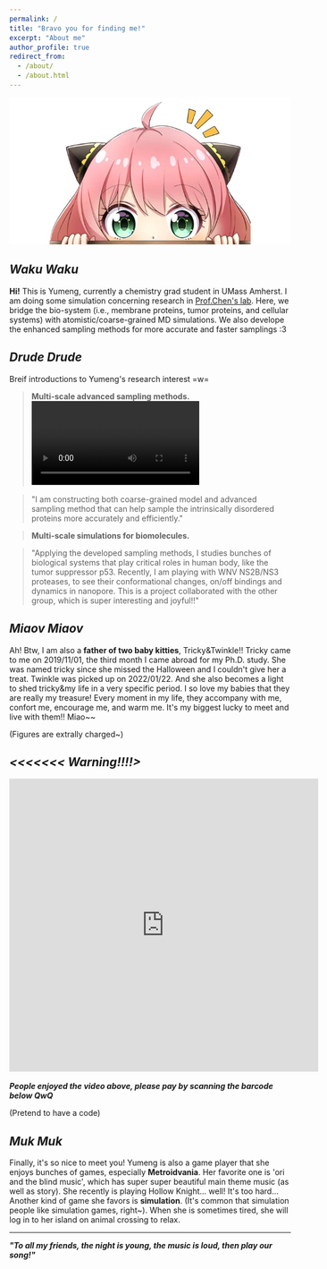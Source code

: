 ```yaml
---
permalink: /
title: "Bravo you for finding me!"
excerpt: "About me"
author_profile: true
redirect_from: 
  - /about/
  - /about.html
---
```


![Annia](../images/annia.png)

## *Waku Waku*

**Hi!** This is Yumeng, currently a chemistry grad student in UMass Amherst. I am doing some simulation concerning research in [Prof.Chen's lab](https://people.chem.umass.edu/jchenlab/). Here, we bridge the bio-system (i.e., membrane proteins, tumor proteins, and cellular systems) with atomistic/coarse-grained MD simulations. We also develope the enhanced sampling methods for more accurate and faster samplings :3

## *Drude Drude*

Breif introductions to Yumeng's research interest =w=

> **Multi-scale advanced sampling methods.**
> ![HyRes-AE](/images/hyres_ani_update.mp4)

> "I am constructing both coarse-grained model and advanced sampling method that can help sample the intrinsically disordered proteins more accurately and efficiently."

> **Multi-scale simulations for biomolecules.**

> "Applying the developed sampling methods, I studies bunches of biological systems that play critical roles in human body, like the tumor suppressor p53. Recently, I am playing with WNV NS2B/NS3 proteases, to see their conformational changes, on/off bindings and dynamics in nanopore. This is a project collaborated with the other group, which is super interesting and joyful!!"

## *Miaov Miaov*

Ah! Btw, I am also a **father of two baby kitties**, Tricky&Twinkle!! Tricky came to me on 2019/11/01, the third month I came abroad for my Ph.D. study. She was named tricky since she missed the Halloween and I couldn't give her a treat. Twinkle was picked up on 2022/01/22. And she also becomes a light to shed tricky&my life in a very specific period. I so love my babies that they are really my treasure! Every moment in my life, they accompany with me, confort me, encourage me, and warm me. It's my biggest lucky to meet and live with them!! Miao~~

(Figures are extrally charged~) 

## *<<<<<<< Warning!!!!>*

<iframe width="553" height="524" src="https://www.youtube.com/embed/iHgesAk_Sik" title="Tricky&Twinkle" frameborder="0" allow="accelerometer; autoplay; clipboard-write; encrypted-media; gyroscope; picture-in-picture" allowfullscreen></iframe>

***People enjoyed the video above, please pay by scanning the barcode below QwQ***

(Pretend to have a code)

## *Muk Muk*

Finally, it's so nice to meet you! Yumeng is also a game player that she enjoys bunches of games, especially **Metroidvania**. Her favorite one is 'ori and the blind music', which has super super beautiful main theme music (as well as story). She recently is playing Hollow Knight... well! It's too hard... Another kind of game she favors is **simulation**. (It's common that simulation people like simulation games, right~). When she is sometimes tired, she will log in to her island on animal crossing to relax. 

-----------------------------

***"To all my friends, the night is young, the music is loud, then play our song!"***

